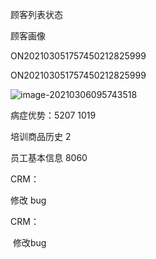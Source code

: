 顾客列表状态

顾客画像

ON202103051757450212825999

ON202103051757450212825999

![image-20210306095743518](https://gitee.com/wu_kang0718/image/raw/master//20210306095745484.png)

病症优势：5207    1019

培训商品历史   2

员工基本信息 8060



CRM：

  修改 bug



CRM：

​	修改bug







